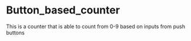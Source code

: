 # Button_based_counter
This is a counter that is able to count from 0-9 based on inputs from push buttons
